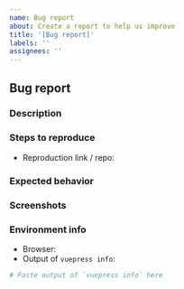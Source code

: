 ```yaml
---
name: Bug report
about: Create a report to help us improve
title: '[Bug report]'
labels: ''
assignees: ''
---
```


<!-- Please fill in relevant information as much as possible. That would be helpful to locate the problem and save us each other's time -->

<!-- If some fields are irrelevant or you are not sure, remove it or mark it as "not related" / not sure" -->

<!-- If you don't follow the template and not providing valid information, we'll close your issue without further reply -->

## Bug report

### Description

<!-- A clear and concise description of what the bug is. -->

### Steps to reproduce

<!-- Steps to reproduce the behavior -->

- Reproduction link / repo:

### Expected behavior

<!-- A clear and concise description of what you expected to happen. -->

### Screenshots

<!-- If applicable, add screenshots to help explain your problem. -->

### Environment info

- Browser:
- Output of `vuepress info`:

```bash
# Paste output of `vuepress info` here
```
